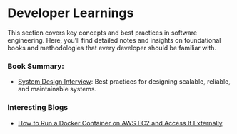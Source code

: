 # Developer Learnings

This section covers key concepts and best practices in software engineering. Here, you’ll find detailed notes and insights on foundational books and methodologies that every developer should be familiar with.

### Book Summary:
- [System Design Interview](DeveloperLearning/SystemDesingInterview.md):  Best practices for designing scalable, reliable, and maintainable systems.

### Interesting Blogs

- [How to Run a Docker Container on AWS EC2 and Access It Externally](https://dev.to/engrmark/how-to-run-a-docker-container-on-aws-ec2-and-access-it-externally-107n)